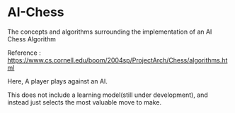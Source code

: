# AI-Chess
The concepts and algorithms surrounding the implementation of an AI Chess Algorithm

Reference : https://www.cs.cornell.edu/boom/2004sp/ProjectArch/Chess/algorithms.html

Here, A player plays against an AI.

This does not include a learning model(still under development), and instead just selects the most valuable move to make.
 
 
 
          
 
